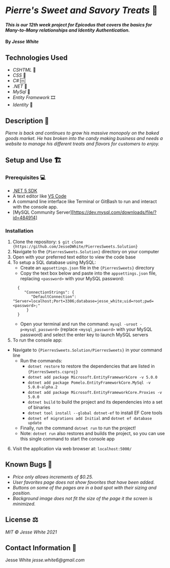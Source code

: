 # _Pierre's Sweet and Savory Treats_ 🍭
#### _This is our 12th week project for Epicodus that covers the basics for Many-to-Many relationships and Identity Authentication._
#### By _Jesse White_
## Technologies Used
* _CSHTML_ 📝
* _CSS_ 🎨
* _C#_ 🆒
* _.NET_ 🥅
* _MySql_ 💽
* _Entity Framework_ 🎞
* _Identity_ 🔐
## Description 📜
_Pierre is back and continues to grow his massive monopoly on the baked goods market. He has broken into the candy making business and needs a website to manage his different treats and flavors for customers to enjoy._
## Setup and Use 🏗

### Prerequisites 💻

- [.NET 5 SDK](https://dotnet.microsoft.com/download/dotnet/5.0)
- A text editor like [VS Code](https://code.visualstudio.com/)
- A command line interface like Terminal or GitBash to run and interact with the console app.
- [MySQL Community Server][https://dev.mysql.com/downloads/file/?id=484914]

### Installation

1. Clone the repository: `$ git clone {https://github.com/JesseDWhite/PierresSweets.Solution}`
2. Navigate to the `{PierresSweets.Solution}` directory on your computer
3. Open with your preferred text editor to view the code base
4. To setup a SQL database using MySQL:
   - Create an `appsettings.json` file in the `{PierresSweets}` directory
   - Copy the text box below and paste into the `appsettings.json` file, replacing `<password>` with your MySQL password:
   ```
     {
        "ConnectionStrings": {
           "DefaultConnection": "Server=localhost;Port=3306;database=jesse_white;uid=root;pwd=<password>;"
         }
     }
   ```
   - Open your terminal and run the command: `mysql -uroot -p<mysql_password>` (replace `<mysql_password>` with your MySQL password) and select the enter key to launch MySQL servers
5. To run the console app:
 - Navigate to `{PierresSweets.Solution/PierresSweets}` in your command line
   - Run the commands:
     - `dotnet restore` to restore the dependencies that are listed in `{PierresSweets.csproj}`
     - `dotnet add package Microsoft.EntityFrameworkCore -v 5.0.0`
     - `dotnet add package Pomelo.EntityFrameworkCore.MySql -v 5.0.0-alpha.2`
     - `dotnet add package Microsoft.EntityFrameworkCore.Proxies -v 5.0.0`
     - `dotnet build` to build the project and its dependencies into a set of binaries
     - `dotnet tool install --global dotnet-ef` to install EF Core tools
     - `dotnet ef migrations add Initial` and `dotnet ef database update`
   - Finally, run the command `dotnet run` to run the project!
   - Note: `dotnet run` also restores and builds the project, so you can use this single command to start the console app
6. Visit the application via web browser at: `localhost:5000/`
## Known Bugs 🐛
* _Price only allows increments of $0.25._
* _User favorites page does not show favorites that have been added._
* _Buttons on some of the pages are in a bad spot with their sizing and position._
* _Background image does not fit the size of the page it the screen is minimized._
## License ⚖
_MIT © Jesse White 2021_
## Contact Information 🤳
Jesse White _jesse.white6@gmail.com_